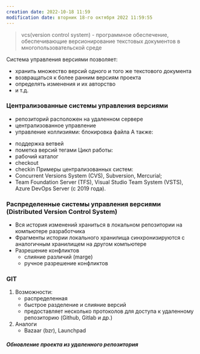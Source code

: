 ```yaml
---
creation date: 2022-10-18 11:59
modification date: вторник 18-го октября 2022 11:59:55
---
```

> vcs(version control system) - программное обеспечение, обеспечивающие версионирование текстовых документов в многопользовательской среде 

Система управления версиями позволяет: 
* хранить множество версий одного и того же текстового документа 
* возвращаться к более ранним версиям проекта
* определять изменения и их авторство
* и т.д.

### Централизованные системы управления версиями
* репозиторий расположен на удаленном сервере
* централизованное управление
* управление коллизиями: блокировка файла 
А также: 
- поддержка ветвей
- пометка версий тегами 
Цикл работы: 
- рабочий каталог 
- checkout
- checkin
Примеры централизованных систем: 
-   Concurrent Versions System (CVS), Subversion, Mercurial;
-   Team Foundation Server (TFS), Visual Studio Team System (VSTS), Azure DevOps Server (с 2019 года).
### Распределенные системы управления версиями (Distributed Version Control System)
* Вся история изменений храниться в локальном репозитории на компьютере разработчика
* Фрагменты истории локального хранилища синхронизируются с аналогичным хранилищем на другом компьютере
* Разрешение конфликтов
	* слияние различий (marge)
	* ручное разрешение конфликтов

### GIT
1. Возможности: 
	* распределенная
	* быстрое разделение и слияние версий
	* предоставляет несколько протоколов для доступа к удаленному репозиторию (Github, Gitlab и др.)
2.  Аналоги
	* Bazaar (bzr), Launchpad
##### Обновление проекта из удаленного репозитория
